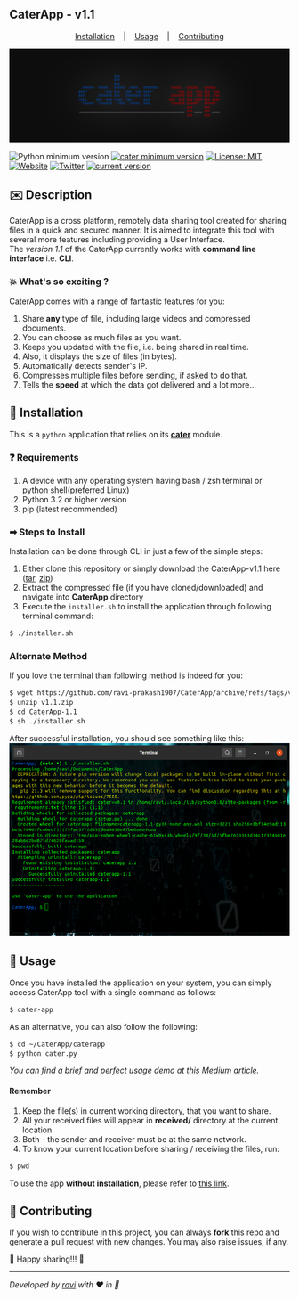 ## **CaterApp - v1.1**  

<p align="center">
  <a href="#-installation">Installation</a>
  &nbsp;&nbsp;&nbsp;|&nbsp;&nbsp;&nbsp;
  <a href="#-usage">Usage</a>
  &nbsp;&nbsp;&nbsp;|&nbsp;&nbsp;&nbsp;
  <a href="#-contributing">Contributing</a>
</p>  

![icon banner](./assets/logo.jpg)

<!-- _A Quick & Secured Data Sharing Application!_ --> 

![Python minimum version](https://img.shields.io/badge/Python-3.2%2B-brightgreen)
[![cater minimum version](https://img.shields.io/badge/cater-0.1%2B-blue)](https://github.com/ravi-prakash1907/cater)
[![License: MIT](https://img.shields.io/badge/License-MIT-yellow.svg)](./LICENSE)
[![Website](https://img.shields.io/badge/website-up-lightgreen)](https://ravi-prakash1907.github.io/CaterApp)
[![Twitter](https://img.shields.io/twitter/url/http/shields.io.svg?style=social)](https://twitter.com/73MP0R4L)
[![current version](https://img.shields.io/badge/version-v1.1-blue)](https://github.com/ravi-prakash1907/CaterApp/releases)

## ✉️ Description
CaterApp is a cross platform, remotely data sharing tool created for sharing files in a quick and secured manner. It is aimed to integrate this tool with several more features including providing a User Interface.\
The _version 1.1_ of the CaterApp currently works with **command line interface** i.e. **CLI**.

### 💥 What's so exciting ?  
CaterApp comes with a range of fantastic features for you:  
1. Share **any** type of file, including large videos and compressed documents.  
2. You can choose as much files as you want.  
3. Keeps you updated with the file, i.e. being shared in real time.  
4. Also, it displays the size of files (in bytes).  
5. Automatically detects sender's IP.  
6. Compresses multiple files before sending, if asked to do that.  
6. Tells the **speed** at which the data got delivered and a lot more...

## 📌 Installation  
This is a `python` application that relies on its [**cater**](https://ravi-prakash1907.github.io/cater/) module.  

### ❓ Requirements  
1. A device with any operating system having bash / zsh terminal or python shell(preferred Linux)  
2. Python 3.2 or higher version  
3. pip (latest recommended)  

### ➡ Steps to Install
Installation can be done through CLI in just a few of the simple steps:  

1. Either clone this repository or simply download the CaterApp-v1.1 here \([tar](https://github.com/ravi-prakash1907/CaterApp/archive/refs/tags/v1.1.tar.gz), [zip](https://github.com/ravi-prakash1907/CaterApp/archive/refs/tags/v1.1.zip)\)  
2. Extract the compressed file (if you have cloned/downloaded) and navigate into **CaterApp** directory  
3. Execute the `installer.sh` to install the application through following terminal command:  
```sh
$ ./installer.sh
```
### Alternate Method 
If you love the terminal than following method is indeed for you:  
```sh
$ wget https://github.com/ravi-prakash1907/CaterApp/archive/refs/tags/v1.1.zip
$ unzip v1.1.zip
$ cd CaterApp-1.1
$ sh ./installer.sh
```  

After successful installation, you should see something like this:  
![installing screenshot](./assets/installation.png)  

## 🤔 Usage  
Once you have installed the application on your system, you can simply access CaterApp tool with a single command as follows: 
```sh
$ cater-app
```
As an alternative, you can also follow the following:  
```sh
$ cd ~/CaterApp/caterapp
$ python cater.py
```  
_You can find a brief and perfect usage demo at [this Medium article](https://ravi-prakash1907.medium.com/caterapp-a-quick-file-sharing-tool-for-cli-a62756166153)._  

#### Remember
1. Keep the file(s) in current working directory, that you want to share.  
2. All your received files will appear in **received/** directory at the current location. 
3. Both - the sender and receiver must be at the same network.  
4. To know your current location before sharing / receiving the files, run:  
```sh
$ pwd
```  

To use the app **without installation**, please refer to [this link](./caterapp/).

## 🤝 Contributing  
If you wish to contribute in this project, you can always **fork** this repo and generate a pull request with new changes. You may also raise issues, if any.  

🌟 Happy sharing!!! 🌟

---  
_Developed by [ravi](http://ravi-prakash1907.gitlab.io/) with ❤️ in 🐍_
